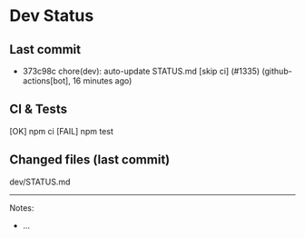 # Dev Status

## Last commit
- 373c98c chore(dev): auto-update STATUS.md [skip ci] (#1335) (github-actions[bot], 16 minutes ago)
## CI & Tests
[OK] npm ci
[FAIL] npm test

## Changed files (last commit)
dev/STATUS.md

---
Notes:
- ...
